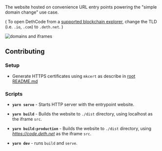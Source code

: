 The website hosted on convenience URL entry points powering the "simple domain
change" use case.

( To open DethCode from a [supported blockchain explorer][explorers], change the
TLD (i.e. `.io`, `.com`) to `.deth.net`. )

[explorers]: ../../docs/supported-explorers.md

![domains and iframes](https://user-images.githubusercontent.com/15332326/147769185-649bfacf-8a5c-4aa7-89e1-325441f7633f.png)

## Contributing

### Setup

- Generate HTTPS certificates using `mkcert` as describe in
  [root README.md](../../README.md)

### Scripts

- **`yarn serve`** - Starts HTTP server with the entrypoint website.

- **`yarn build`** - Builds the website to `./dist` directory, using localhost
  as the iframe `src`.

- **`yarn build:production`** - Builds the website to `./dist` directory, using
  *https://code.deth.net* as the iframe `src`.

- **`yarn dev`** - runs `build` and `serve`.
